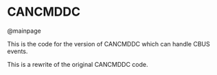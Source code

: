 # CANCMDDC 

@mainpage

This is the code for the version of CANCMDDC which can handle CBUS events.

This is a rewrite of the original CANCMDDC code.

